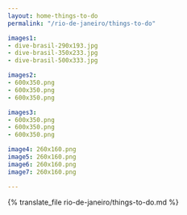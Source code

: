 ```yaml
---
layout: home-things-to-do
permalink: "/rio-de-janeiro/things-to-do"

images1:
- dive-brasil-290x193.jpg
- dive-brasil-350x233.jpg
- dive-brasil-500x333.jpg

images2:
- 600x350.png
- 600x350.png
- 600x350.png

images3:
- 600x350.png
- 600x350.png
- 600x350.png

image4: 260x160.png
image5: 260x160.png
image6: 260x160.png
image7: 260x160.png

---
```


{% translate_file rio-de-janeiro/things-to-do.md %}